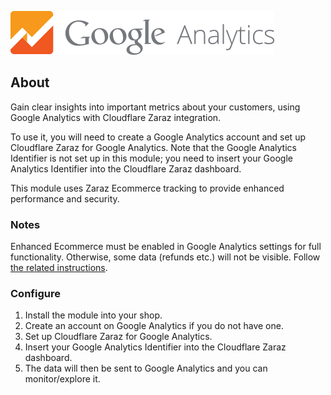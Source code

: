 ![alt tag](views/img/ga_logo.png)

## About

Gain clear insights into important metrics about your customers, using Google Analytics with Cloudflare Zaraz integration.

To use it, you will need to create a Google Analytics account and set up Cloudflare Zaraz for Google Analytics. Note that the Google Analytics Identifier is not set up in this module; you need to insert your Google Analytics Identifier into the Cloudflare Zaraz dashboard.

This module uses Zaraz Ecommerce tracking to provide enhanced performance and security.

### Notes

Enhanced Ecommerce must be enabled in Google Analytics settings for full functionality. Otherwise, some data (refunds etc.) will not be visible. Follow [the related instructions][1].

### Configure

1. Install the module into your shop.
2. Create an account on Google Analytics if you do not have one.
3. Set up Cloudflare Zaraz for Google Analytics.
4. Insert your Google Analytics Identifier into the Cloudflare Zaraz dashboard.
5. The data will then be sent to Google Analytics and you can monitor/explore it.

[1]: https://support.google.com/analytics/answer/6032539